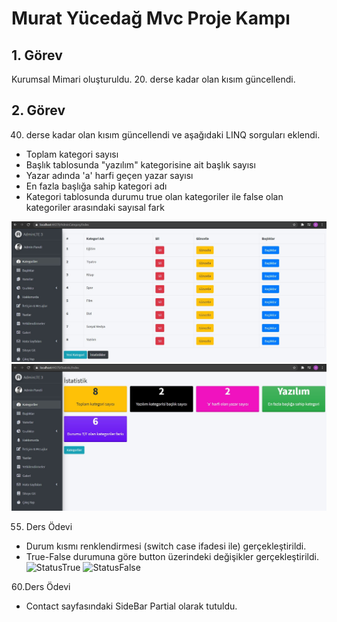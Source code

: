 # Murat Yücedağ Mvc Proje Kampı
## 1. Görev
Kurumsal Mimari oluşturuldu. 20. derse kadar olan kısım güncellendi.
## 2. Görev
40. derse kadar olan kısım güncellendi ve aşağıdaki LINQ sorguları eklendi.
* Toplam kategori sayısı
* Başlık tablosunda "yazılım" kategorisine ait başlık sayısı
* Yazar adında 'a' harfi geçen yazar sayısı
* En fazla başlığa sahip kategori adı
* Kategori tablosunda durumu true olan kategoriler ile false olan kategoriler arasındaki sayısal fark

![Category](Screens/Category.JPG)
![Statistic](Screens/Statistic.JPG)

55. Ders Ödevi
* Durum kısmı renklendirmesi (switch case ifadesi ile) gerçekleştirildi.
* True-False durumuna göre button üzerindeki değişikler gerçekleştirildi.
![StatusTrue](https://i.hizliresim.com/2h18u3i.JPG)
![StatusFalse](https://i.hizliresim.com/c8rg1e3.JPG)

60.Ders Ödevi
* Contact sayfasındaki SideBar Partial olarak tutuldu.
